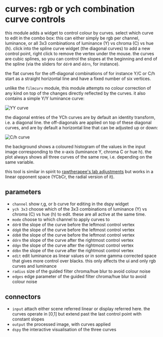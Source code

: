 # curves: rgb or ych combination curve controls

this module adds a widget to control colour by curves. select which curve to
edit in the combo box: this can either simply be rgb per channel, luminance, or
all 3x3 combinations of luminance (Y) vs chroma (C) vs hue (h). click into the
spline curve widget (the diagonal curves) to add a new control point, right
click to remove the vertex under the mouse. the curves are cubic splines, so
you can control the slopes at the beginning and end of the spline (via the
sliders for `ddr0` and `ddrn`, for instance).

the flat curves for the off-diagonal combinations of for instance Y/C or C/h
start as a straight horizontal line and have a fixed number of six vertices.

unlike the `filmcurv` module, this module attempts no colour correction of
any kind on top of the changes directly reflected by the curves.
it also contains a simple Y/Y luminance curve:

![YY curve](curve-luma.jpg)

the diagonal entries of the YCh curves are by default an identity transform,
i.e. a diagonal line. the off-diagonals are applied on top of these diagonal
curves, and are by default a horizontal line that can be adjusted up or down:

![C/h curve](curve_ch.jpg)

the background shows a coloured histogram of the values in the input image
corresponding to the x-axis (luminance Y, chroma C or hue h). the plot
always shows all three curves of the same row, i.e. depending on the
same variable.

this tool is similar in spirit to [rawtherapee's lab adjustments](https://rawpedia.rawtherapee.com/Lab_Adjustments)
but works in a linear opponent space (YCbCr, the radial version of it).


## parameters

* `channel` show r,g, or b curve for editing in the dspy widget
* `ych 3x3` choose which of the 3x3 combinations of luminance (Y) vs chroma (C) vs hue (h) to edit. these are all active at the same time.
* `mode` choose to which channel to apply curves to
* `ddr0` the slope of the curve before the leftmost control vertex
* `ddg0` the slope of the curve before the leftmost control vertex
* `ddb0` the slope of the curve before the leftmost control vertex
* `ddrn` the slope of the curve after the rightmost control vertex
* `ddgn` the slope of the curve after the rightmost control vertex
* `ddbn` the slope of the curve after the rightmost control vertex
* `edit` edit luminance as linear values or in some gamma corrected space that gives more control over blacks. this only affects the ui and only rgb curves and luminance
* `radius` size of the guided filter chroma/hue blur to avoid colour noise
* `edges` edge parameter of the guided filter chroma/hue blur to avoid colour noise

## connectors

* `input` attach either scene referred linear or display referred here. the curves operate in [0,1] but extend past the last control point with constant slopes
* `output` the processed image, with curves applied
* `dspy` the interactive visualisation of the three curves

